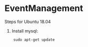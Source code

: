 # EventManagement
Steps for Ubuntu 18.04

1. Install mysql:
  ```ubuntu
      sudo apt-get update
  ```
